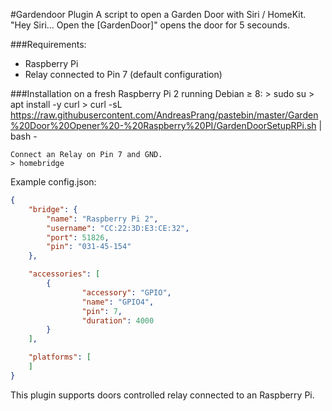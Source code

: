 #Gardendoor Plugin
A script to open a Garden Door with Siri / HomeKit. "Hey Siri... Open the [GardenDoor]" opens the door for 5 secounds.

###Requirements:
-  Raspberry Pi 
-  Relay connected to Pin 7 (default configuration)

###Installation on a fresh Raspberry Pi 2 running Debian ≥ 8:
    > sudo su
    > apt install -y curl
    > curl -sL https://raw.githubusercontent.com/AndreasPrang/pastebin/master/Garden%20Door%20Opener%20-%20Raspberry%20PI/GardenDoorSetupRPi.sh | bash -
    
    Connect an Relay on Pin 7 and GND.
    > homebridge

Example config.json:
```JSON
{
    "bridge": {
        "name": "Raspberry Pi 2",
        "username": "CC:22:3D:E3:CE:32",
        "port": 51826,
        "pin": "031-45-154"
    },

    "accessories": [
        {
                "accessory": "GPIO",
                "name": "GPIO4",
                "pin": 7,
                "duration": 4000
        }
    ],

    "platforms": [
    ]
}

```

This plugin supports doors controlled relay connected to an Raspberry Pi.
